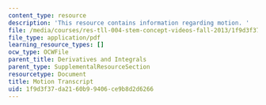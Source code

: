 ```yaml
---
content_type: resource
description: 'This resource contains information regarding motion. '
file: /media/courses/res-tll-004-stem-concept-videos-fall-2013/1f9d3f37da2160b99406ce9b8d2d6266_MITRES_TLL-004F13_Motion.pdf
file_type: application/pdf
learning_resource_types: []
ocw_type: OCWFile
parent_title: Derivatives and Integrals
parent_type: SupplementalResourceSection
resourcetype: Document
title: Motion Transcript
uid: 1f9d3f37-da21-60b9-9406-ce9b8d2d6266
---
```


